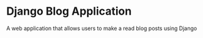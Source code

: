 # Django Blog Application
A web application that allows users to make a read blog posts using Django
